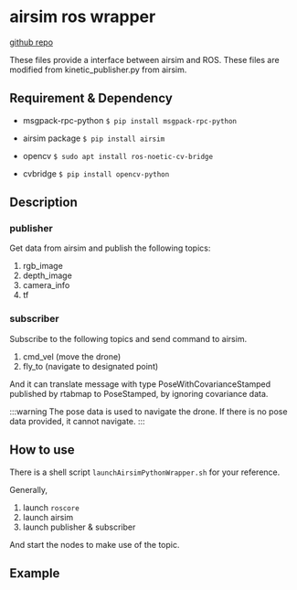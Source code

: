 # airsim ros wrapper

[github repo](https://github.com/pause582/airsim_python_wrapper)

These files provide a interface between airsim and ROS.
These files are modified from kinetic_publisher.py from airsim.

## Requirement & Dependency

* msgpack-rpc-python
`$ pip install msgpack-rpc-python`

* airsim package
`$ pip install airsim`

* opencv
`$ sudo apt install ros-noetic-cv-bridge`

* cvbridge
`$ pip install opencv-python`

## Description

### publisher

Get data from airsim and publish the following topics:
1. rgb_image
2. depth_image
3. camera_info
4. tf 

### subscriber

Subscribe to the following topics and send command to airsim.
1. cmd_vel (move the drone)
2. fly_to (navigate to designated point)

And it can translate message with type PoseWithCovarianceStamped published by rtabmap to PoseStamped, by ignoring covariance data.

:::warning
The pose data is used to navigate the drone.
If there is no pose data provided, it cannot navigate.
:::


## How to use

There is a shell script `launchAirsimPythonWrapper.sh` for your reference.

Generally,

1. launch `roscore`
2. launch airsim
3. launch publisher & subscriber

And start the nodes to make use of the topic.

## Example



